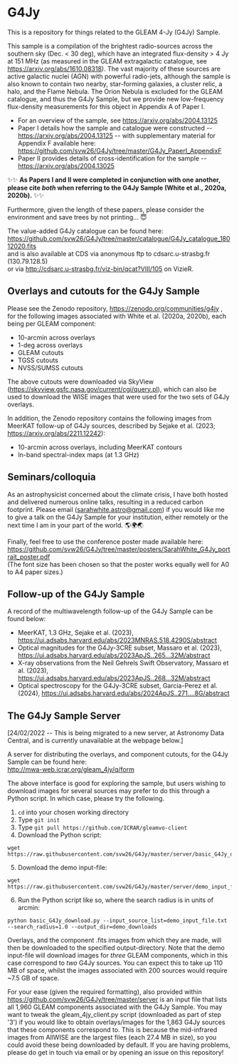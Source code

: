 # G4Jy

This is a repository for things related to the GLEAM 4-Jy (G4Jy) Sample.

This sample is a compilation of the brightest radio-sources across the southern sky (Dec. < 30 deg), which have an integrated flux-density > 4 Jy at 151 MHz (as measured in the GLEAM extragalactic catalogue, see https://arxiv.org/abs/1610.08318). The vast majority of these sources are active galactic nuclei (AGN) with powerful radio-jets, although the sample is also known to contain two nearby, star-forming galaxies, a cluster relic, a halo, and the Flame Nebula. The Orion Nebula is excluded for the GLEAM catalogue, and thus the G4Jy Sample, but we provide new low-frequency flux-density measurements for this object in Appendix A of Paper I.

* For an overview of the sample, see https://arxiv.org/abs/2004.13125
* Paper I details how the sample and catalogue were constructed -- https://arxiv.org/abs/2004.13125 -- with supplementary material for Appendix F available here: https://github.com/svw26/G4Jy/tree/master/G4Jy_PaperI_AppendixF
* Paper II provides details of cross-identification for the sample -- https://arxiv.org/abs/2004.13025 

:sparkles::sparkles: **As Papers I and II were completed in conjunction with one another, please cite _both_ when referring to the G4Jy Sample (White et al., 2020a, 2020b).** :sparkles::sparkles: 

Furthermore, given the length of these papers, please consider the environment and save trees by not printing... :innocent:

The value-added G4Jy catalogue can be found here: \
https://github.com/svw26/G4Jy/tree/master/catalogue/G4Jy_catalogue_18012020.fits \
and is also available at CDS via anonymous ftp to cdsarc.u-strasbg.fr (130.79.128.5) \
or via http://cdsarc.u-strasbg.fr/viz-bin/qcat?VIII/105 on VizieR. 

## Overlays and cutouts for the G4Jy Sample

Please see the Zenodo repository, https://zenodo.org/communities/g4jy ,
for the following images associated with White et al. (2020a, 2020b), each being per GLEAM component:
* 10-arcmin across overlays
* 1-deg across overlays
* GLEAM cutouts
* TGSS cutouts
* NVSS/SUMSS cutouts

The above cutouts were downloaded via SkyView (https://skyview.gsfc.nasa.gov/current/cgi/query.pl), which can also be used to download the WISE images that were used for the two sets of G4Jy overlays.

In addition, the Zenodo repository contains the following images from MeerKAT follow-up of G4Jy sources, described by Sejake et al. (2023; https://arxiv.org/abs/2211.12242):
* 10-arcmin across overlays, including MeerKAT contours
* In-band spectral-index maps (at 1.3 GHz) 


## Seminars/colloquia

As an astrophysicist concerned about the climate crisis, I have both hosted and delivered numerous online talks, resulting in a reduced carbon footprint. Please email (sarahwhite.astro@gmail.com) if you would like me to give a talk on the G4Jy Sample for your institution, either remotely or the next time I am in your part of the world. :earth_americas::earth_africa::earth_asia:

Finally, feel free to use the conference poster made available here: \
https://github.com/svw26/G4Jy/tree/master/posters/SarahWhite_G4Jy_portrait_poster.pdf \
(The font size has been chosen so that the poster works equally well for A0 to A4 paper sizes.)


## Follow-up of the G4Jy Sample

A record of the multiwavelength follow-up of the G4Jy Sample can be found below:

* MeerKAT, 1.3 GHz, Sejake et al. (2023), https://ui.adsabs.harvard.edu/abs/2023MNRAS.518.4290S/abstract
* Optical magnitudes for the G4Jy-3CRE subset, Massaro et al. (2023), https://ui.adsabs.harvard.edu/abs/2023ApJS..265...32M/abstract
* X-ray observations from the Neil Gehrels Swift Observatory, Massaro et al. (2023), https://ui.adsabs.harvard.edu/abs/2023ApJS..268...32M/abstract
* Optical spectroscopy for the G4Jy-3CRE subset, Garcia-Perez et al. (2024), https://ui.adsabs.harvard.edu/abs/2024ApJS..271....8G/abstract 


## The G4Jy Sample Server

[24/02/2022 -- This is being migrated to a new server, at Astronomy Data Central, and is currently unavailable at the webpage below.]

A server for distributing the overlays, and component cutouts, for the G4Jy Sample can be found here: \
http://mwa-web.icrar.org/gleam_4jy/q/form

The above interface is good for exploring the sample, but users wishing to download images for several sources may prefer to do this through a Python script. In which case, please try the following.

1. ```cd``` into your chosen working directory
2. Type ```git init```
3. Type ```git pull https://github.com/ICRAR/gleamvo-client```
4. Download the Python script:
```
wget https://raw.githubusercontent.com/svw26/G4Jy/master/server/basic_G4Jy_download.py
```
5. Download the demo input-file: 
```
wget https://raw.githubusercontent.com/svw26/G4Jy/master/server/demo_input_file.txt
```
6. Run the Python script like so, where the search radius is in units of arcmin:
```
python basic_G4Jy_download.py --input_source_list=demo_input_file.txt --search_radius=1.0 --output_dir=demo_downloads
```

Overlays, and the component .fits images from which they are made, will then be downloaded to the specified output-directory. Note that the demo input-file will download images for *three* GLEAM components, which in this case correspond to *two* G4Jy sources. You can expect this to take up 110 MB of space, whilst the images associated with 200 sources would require ~7.5 GB of space. 

For your ease (given the required formatting), also provided within https://github.com/svw26/G4Jy/tree/master/server is an input file that lists all 1,960 GLEAM components associated with the G4Jy Sample. You may want to tweak the gleam_4jy_client.py script (downloaded as part of step '3') if you would like to obtain overlays/images for the 1,863 G4Jy sources that these components correspond to. This is because the mid-infrared images from AllWISE are the largest files (each 27.4 MB in size), so you could avoid these being downloaded by default. If you are having problems, please do get in touch via email or by opening an issue on this repository!


 
 


 


  


